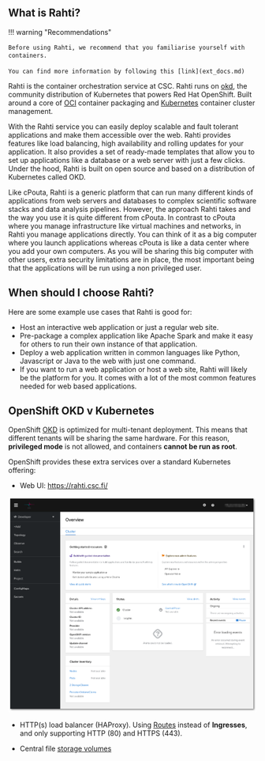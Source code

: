 ## What is Rahti?

!!! warning "Recommendations"
    
    Before using Rahti, we recommend that you familiarise yourself with containers.
    
    You can find more information by following this [link](ext_docs.md)

Rahti is the container orchestration service at CSC. Rahti runs on [okd](https://www.okd.io/), the community distribution of Kubernetes that powers Red Hat OpenShift. Built around a core of [OCI](https://opencontainers.org/) container packaging and [Kubernetes](https://kubernetes.io/) container cluster management.

With the Rahti service you can easily deploy scalable and fault tolerant applications and make them accessible over the web. Rahti provides features like load balancing, high availability and rolling updates for your application. It also provides a set of ready-made templates that allow you to set up applications like a database or a web server with just a few clicks. Under the hood, Rahti is built on open source and based on a distribution of Kubernetes called OKD.

Like cPouta, Rahti is a generic platform that can run many different kinds of applications from web servers and databases to complex scientific software stacks and data analysis pipelines. However, the approach Rahti takes and the way you use it is quite different from cPouta. In contrast to cPouta where you manage infrastructure like virtual machines and networks, in Rahti you manage applications directly. You can think of it as a big computer where you launch applications whereas cPouta is like a data center where you add your own computers. As you will be sharing this big computer with other users, extra security limitations are in place, the most important being that the applications will be run using a non privileged user.

## When should I choose Rahti?

Here are some example use cases that Rahti is good for:

* Host an interactive web application or just a regular web site.
* Pre-package a complex application like Apache Spark and make it easy for others to run their own instance of that application.
* Deploy a web application written in common languages like Python, Javascript or Java to the web with just one command.
* If you want to run a web application or host a web site, Rahti will likely be the platform for you. It comes with a lot of the most common features needed for web based applications.

## OpenShift OKD v Kubernetes

OpenShift [OKD](https://www.okd.io/) is optimized for multi-tenant deployment. This means that different tenants will be sharing the same hardware. For this reason, **privileged mode** is not allowed, and containers **cannot be run as root**.

OpenShift provides these extra services over a standard Kubernetes offering:

* Web UI: <https://rahti.csc.fi/>

![Rahti WEB UI](../img/Rahti-landing.png)

* HTTP(s) load balancer (HAProxy). Using [Routes](networking.md#routes) instead of **Ingresses**, and only supporting HTTP (80) and HTTPS (443).

* Central file [storage volumes](storage/index.md)
